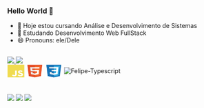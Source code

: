 ### Hello World 👋

- 🔭 Hoje estou cursando Análise e Desenvolvimento de Sistemas
- 🌱 Estudando Desenvolvimento Web FullStack
- 😄 Pronouns: ele/Dele
##
<div>
  <a href="https://github.com/luizfelipefmartins">
  <img height="150em" src="https://github-readme-stats.vercel.app/api?username=luizfelipefmartins&show_icons=true&theme=dracula&include_all_commits=true&count_private=true"/>
  <img height="150em" src="https://github-readme-stats.vercel.app/api/top-langs/?username=luizfelipefmartins&layout=compact&langs_count=7&theme=dracula"/>
  </a>
</div>

<div>
  <img align="center" alt="Felipe-Js" height="30" width="40" src="https://raw.githubusercontent.com/devicons/devicon/master/icons/javascript/javascript-plain.svg">
  <img align="center" alt="Felipe-HTML" height="30" width="40" src="https://raw.githubusercontent.com/devicons/devicon/master/icons/html5/html5-original.svg">
  <img align="center" alt="Felipe-CSS" height="30" width="40" src="https://raw.githubusercontent.com/devicons/devicon/master/icons/css3/css3-original.svg">
  <img align="center" alt="Felipe-Typescript" height="30" width="40" src="https://cdn.jsdelivr.net/gh/devicons/devicon/icons/typescript/typescript-original.svg" />
</div>

#

<div>
  <a href="https://www.linkedin.com/in/luiz-felipe-fialho-martins-ba2672181/" target="_blank"><img src="https://img.shields.io/badge/LinkedIn-0077B5?style=for-the-badge&logo=linkedin&logoColor=white"></a>
  <a href = "mailto:luizfelipefmartinsi@gmail.com"><img src="https://img.shields.io/badge/Gmail-D14836?style=for-the-badge&logo=gmail&logoColor=white" target="_blank"></a>
   <a href="https://discord.gg/luizfelipfm#2078" target="_blank"><img src="https://img.shields.io/badge/Discord-7289DA?style=for-the-badge&logo=discord&logoColor=white" target="_blank"></a>
    
</div>
